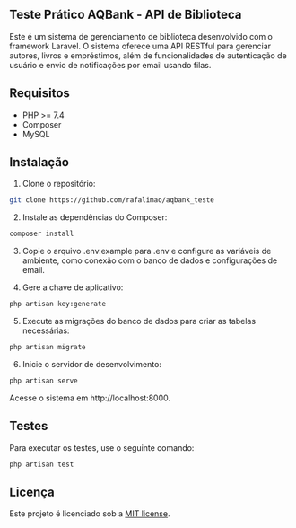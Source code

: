 ## Teste Prático AQBank - API de Biblioteca

Este é um sistema de gerenciamento de biblioteca desenvolvido com o framework Laravel. O sistema oferece uma API RESTful para gerenciar autores, livros e empréstimos, além de funcionalidades de autenticação de usuário e envio de notificações por email usando filas.

## Requisitos

- PHP >= 7.4
- Composer
- MySQL

## Instalação

1. Clone o repositório:

```bash
git clone https://github.com/rafalimao/aqbank_teste
```

2. Instale as dependências do Composer:
```bash
composer install
```

3. Copie o arquivo .env.example para .env e configure as variáveis de ambiente, como conexão com o banco de dados e configurações de email.

4. Gere a chave de aplicativo:
```bash
php artisan key:generate
```

5. Execute as migrações do banco de dados para criar as tabelas necessárias:
```bash
php artisan migrate
```
6. Inicie o servidor de desenvolvimento:
```bash
php artisan serve
```
Acesse o sistema em http://localhost:8000.

## Testes

Para executar os testes, use o seguinte comando:

```bash
php artisan test
```
## Licença

Este projeto é licenciado sob a [MIT license](https://opensource.org/licenses/MIT).
